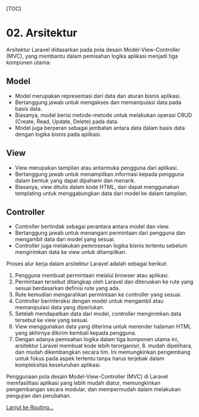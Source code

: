 [TOC]

# <b>02.</b> Arsitektur

Arsitektur Laravel didasarkan pada pola desain Model-View-Controller (MVC), yang membantu dalam pemisahan logika aplikasi menjadi tiga komponen utama:

## Model
- Model merupakan representasi dari data dan aturan bisnis aplikasi.
- Bertanggung jawab untuk mengakses dan memanipulasi data pada basis data.
- Biasanya, model berisi metode-metode untuk melakukan operasi CRUD (Create, Read, Update, Delete) pada data.
- Model juga berperan sebagai jembatan antara data dalam basis data dengan logika bisnis pada aplikasi.

## View
- View merupakan tampilan atau antarmuka pengguna dari aplikasi.
- Bertanggung jawab untuk menampilkan informasi kepada pengguna dalam bentuk yang dapat dipahami dan menarik.
- Biasanya, view ditulis dalam kode HTML, dan dapat menggunakan templating untuk menggabungkan data dari model ke dalam tampilan.

## Controller
- Controller bertindak sebagai perantara antara model dan view.
- Bertanggung jawab untuk menangani permintaan dari pengguna dan mengambil data dari model yang sesuai.
- Controller juga melakukan pemrosesan logika bisnis tertentu sebelum mengirimkan data ke view untuk ditampilkan.

Proses alur kerja dalam arsitektur Laravel adalah sebagai berikut:
1. Pengguna membuat permintaan melalui browser atau aplikasi.
2. Permintaan tersebut ditangkap oleh Laravel dan diteruskan ke rute yang sesuai berdasarkan definisi rute yang ada.
3. Rute kemudian mengarahkan permintaan ke controller yang sesuai.
4. Controller berinteraksi dengan model untuk mengambil atau memanipulasi data yang diperlukan.
5. Setelah mendapatkan data dari model, controller mengirimkan data tersebut ke view yang sesuai.
6. View menggunakan data yang diterima untuk merender halaman HTML yang akhirnya dikirim kembali kepada pengguna.
7. Dengan adanya pemisahan logika dalam tiga komponen utama ini, arsitektur Laravel membuat kode lebih terorganisir, 8. mudah dipelihara, dan mudah dikembangkan secara tim. Ini memungkinkan pengembang untuk fokus pada aspek tertentu tanpa harus terjebak dalam kompleksitas keseluruhan aplikasi.

Penggunaan pola desain Model-View-Controller (MVC) di Laravel memfasilitasi aplikasi yang lebih mudah diatur, memungkinkan pengembangan secara modular, dan mempermudah dalam melakukan pengujian dan perubahan.

[Lanjut ke Routing...](/laravel/routing)

